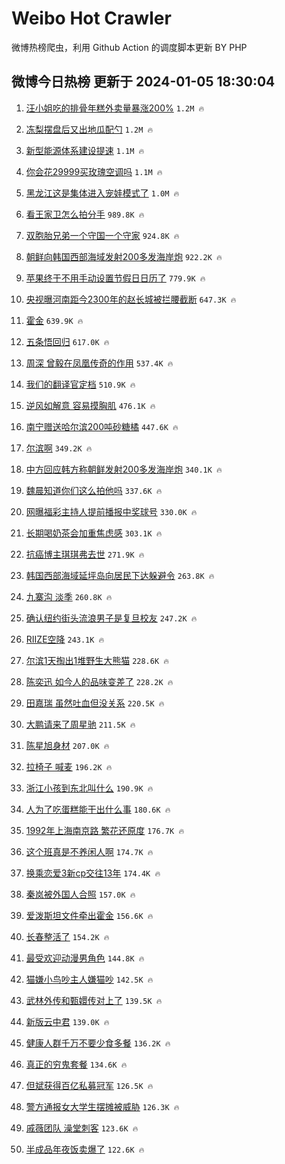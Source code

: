 # Weibo Hot Crawler 



微博热榜爬虫，利用 Github Action 的调度脚本更新 BY PHP 


## 微博今日热榜 更新于 2024-01-05 18:30:04 
1. [汪小姐吃的排骨年糕外卖量暴涨200%](https://s.weibo.com/weibo?q=%23%E6%B1%AA%E5%B0%8F%E5%A7%90%E5%90%83%E7%9A%84%E6%8E%92%E9%AA%A8%E5%B9%B4%E7%B3%95%E5%A4%96%E5%8D%96%E9%87%8F%E6%9A%B4%E6%B6%A8200%25%23&t=31&band_rank=1&Refer=top) `1.2M 🔥` 

1. [冻梨摆盘后又出地瓜配勺](https://s.weibo.com/weibo?q=%23%E5%86%BB%E6%A2%A8%E6%91%86%E7%9B%98%E5%90%8E%E5%8F%88%E5%87%BA%E5%9C%B0%E7%93%9C%E9%85%8D%E5%8B%BA%23&t=31&band_rank=2&Refer=top) `1.2M 🔥` 

1. [新型能源体系建设提速](https://s.weibo.com/weibo?q=%23%E6%96%B0%E5%9E%8B%E8%83%BD%E6%BA%90%E4%BD%93%E7%B3%BB%E5%BB%BA%E8%AE%BE%E6%8F%90%E9%80%9F%23&t=31&band_rank=3&Refer=top) `1.1M 🔥` 

1. [你会花29999买玫瑰空调吗](https://s.weibo.com/weibo?q=%23%E4%BD%A0%E4%BC%9A%E8%8A%B129999%E4%B9%B0%E7%8E%AB%E7%91%B0%E7%A9%BA%E8%B0%83%E5%90%97%23&t=31&band_rank=4&Refer=top) `1.1M 🔥` 

1. [黑龙江这是集体进入宠娃模式了](https://s.weibo.com/weibo?q=%23%E9%BB%91%E9%BE%99%E6%B1%9F%E8%BF%99%E6%98%AF%E9%9B%86%E4%BD%93%E8%BF%9B%E5%85%A5%E5%AE%A0%E5%A8%83%E6%A8%A1%E5%BC%8F%E4%BA%86%23&t=31&band_rank=5&Refer=top) `1.0M 🔥` 

1. [看王家卫怎么拍分手](https://s.weibo.com/weibo?q=%E7%9C%8B%E7%8E%8B%E5%AE%B6%E5%8D%AB%E6%80%8E%E4%B9%88%E6%8B%8D%E5%88%86%E6%89%8B&t=31&band_rank=6&Refer=top) `989.8K 🔥` 

1. [双胞胎兄弟一个守国一个守家](https://s.weibo.com/weibo?q=%23%E5%8F%8C%E8%83%9E%E8%83%8E%E5%85%84%E5%BC%9F%E4%B8%80%E4%B8%AA%E5%AE%88%E5%9B%BD%E4%B8%80%E4%B8%AA%E5%AE%88%E5%AE%B6%23&t=31&band_rank=7&Refer=top) `924.8K 🔥` 

1. [朝鲜向韩国西部海域发射200多发海岸炮](https://s.weibo.com/weibo?q=%23%E6%9C%9D%E9%B2%9C%E5%90%91%E9%9F%A9%E5%9B%BD%E8%A5%BF%E9%83%A8%E6%B5%B7%E5%9F%9F%E5%8F%91%E5%B0%84200%E5%A4%9A%E5%8F%91%E6%B5%B7%E5%B2%B8%E7%82%AE%23&t=31&band_rank=8&Refer=top) `922.2K 🔥` 

1. [苹果终于不用手动设置节假日日历了](https://s.weibo.com/weibo?q=%E8%8B%B9%E6%9E%9C%E7%BB%88%E4%BA%8E%E4%B8%8D%E7%94%A8%E6%89%8B%E5%8A%A8%E8%AE%BE%E7%BD%AE%E8%8A%82%E5%81%87%E6%97%A5%E6%97%A5%E5%8E%86%E4%BA%86&t=31&band_rank=9&Refer=top) `779.9K 🔥` 

1. [央视曝河南距今2300年的赵长城被拦腰截断](https://s.weibo.com/weibo?q=%23%E5%A4%AE%E8%A7%86%E6%9B%9D%E6%B2%B3%E5%8D%97%E8%B7%9D%E4%BB%8A2300%E5%B9%B4%E7%9A%84%E8%B5%B5%E9%95%BF%E5%9F%8E%E8%A2%AB%E6%8B%A6%E8%85%B0%E6%88%AA%E6%96%AD%23&t=31&band_rank=10&Refer=top) `647.3K 🔥` 

1. [霍金](https://s.weibo.com/weibo?q=%E9%9C%8D%E9%87%91&t=31&band_rank=11&Refer=top) `639.9K 🔥` 

1. [五条悟回归](https://s.weibo.com/weibo?q=%E4%BA%94%E6%9D%A1%E6%82%9F%E5%9B%9E%E5%BD%92&t=31&band_rank=12&Refer=top) `617.0K 🔥` 

1. [周深 曾毅在凤凰传奇的作用](https://s.weibo.com/weibo?q=%E5%91%A8%E6%B7%B1%20%E6%9B%BE%E6%AF%85%E5%9C%A8%E5%87%A4%E5%87%B0%E4%BC%A0%E5%A5%87%E7%9A%84%E4%BD%9C%E7%94%A8&t=31&band_rank=13&Refer=top) `537.4K 🔥` 

1. [我们的翻译官定档](https://s.weibo.com/weibo?q=%E6%88%91%E4%BB%AC%E7%9A%84%E7%BF%BB%E8%AF%91%E5%AE%98%E5%AE%9A%E6%A1%A3&t=31&band_rank=14&Refer=top) `510.9K 🔥` 

1. [逆风如解意 容易摸胸肌](https://s.weibo.com/weibo?q=%E9%80%86%E9%A3%8E%E5%A6%82%E8%A7%A3%E6%84%8F%20%E5%AE%B9%E6%98%93%E6%91%B8%E8%83%B8%E8%82%8C&t=31&band_rank=15&Refer=top) `476.1K 🔥` 

1. [南宁赠送哈尔滨200吨砂糖橘](https://s.weibo.com/weibo?q=%23%E5%8D%97%E5%AE%81%E8%B5%A0%E9%80%81%E5%93%88%E5%B0%94%E6%BB%A8200%E5%90%A8%E7%A0%82%E7%B3%96%E6%A9%98%23&t=31&band_rank=16&Refer=top) `447.6K 🔥` 

1. [尔滨啊](https://s.weibo.com/weibo?q=%E5%B0%94%E6%BB%A8%E5%95%8A&t=31&band_rank=17&Refer=top) `349.2K 🔥` 

1. [中方回应韩方称朝鲜发射200多发海岸炮](https://s.weibo.com/weibo?q=%23%E4%B8%AD%E6%96%B9%E5%9B%9E%E5%BA%94%E9%9F%A9%E6%96%B9%E7%A7%B0%E6%9C%9D%E9%B2%9C%E5%8F%91%E5%B0%84200%E5%A4%9A%E5%8F%91%E6%B5%B7%E5%B2%B8%E7%82%AE%23&t=31&band_rank=18&Refer=top) `340.1K 🔥` 

1. [魏晨知道你们这么拍他吗](https://s.weibo.com/weibo?q=%E9%AD%8F%E6%99%A8%E7%9F%A5%E9%81%93%E4%BD%A0%E4%BB%AC%E8%BF%99%E4%B9%88%E6%8B%8D%E4%BB%96%E5%90%97&t=31&band_rank=19&Refer=top) `337.6K 🔥` 

1. [网曝福彩主持人提前播报中奖球号](https://s.weibo.com/weibo?q=%23%E7%BD%91%E6%9B%9D%E7%A6%8F%E5%BD%A9%E4%B8%BB%E6%8C%81%E4%BA%BA%E6%8F%90%E5%89%8D%E6%92%AD%E6%8A%A5%E4%B8%AD%E5%A5%96%E7%90%83%E5%8F%B7%23&t=31&band_rank=20&Refer=top) `330.0K 🔥` 

1. [长期喝奶茶会加重焦虑感](https://s.weibo.com/weibo?q=%23%E9%95%BF%E6%9C%9F%E5%96%9D%E5%A5%B6%E8%8C%B6%E4%BC%9A%E5%8A%A0%E9%87%8D%E7%84%A6%E8%99%91%E6%84%9F%23&t=31&band_rank=21&Refer=top) `303.1K 🔥` 

1. [抗癌博主琪琪弗去世](https://s.weibo.com/weibo?q=%23%E6%8A%97%E7%99%8C%E5%8D%9A%E4%B8%BB%E7%90%AA%E7%90%AA%E5%BC%97%E5%8E%BB%E4%B8%96%23&t=31&band_rank=22&Refer=top) `271.9K 🔥` 

1. [韩国西部海域延坪岛向居民下达躲避令](https://s.weibo.com/weibo?q=%23%E9%9F%A9%E5%9B%BD%E8%A5%BF%E9%83%A8%E6%B5%B7%E5%9F%9F%E5%BB%B6%E5%9D%AA%E5%B2%9B%E5%90%91%E5%B1%85%E6%B0%91%E4%B8%8B%E8%BE%BE%E8%BA%B2%E9%81%BF%E4%BB%A4%23&t=31&band_rank=23&Refer=top) `263.8K 🔥` 

1. [九寨沟 淡季](https://s.weibo.com/weibo?q=%E4%B9%9D%E5%AF%A8%E6%B2%9F%20%E6%B7%A1%E5%AD%A3&t=31&band_rank=24&Refer=top) `260.8K 🔥` 

1. [确认纽约街头流浪男子是复旦校友](https://s.weibo.com/weibo?q=%23%E7%A1%AE%E8%AE%A4%E7%BA%BD%E7%BA%A6%E8%A1%97%E5%A4%B4%E6%B5%81%E6%B5%AA%E7%94%B7%E5%AD%90%E6%98%AF%E5%A4%8D%E6%97%A6%E6%A0%A1%E5%8F%8B%23&t=31&band_rank=25&Refer=top) `247.2K 🔥` 

1. [RIIZE空降](https://s.weibo.com/weibo?q=%23RIIZE%E7%A9%BA%E9%99%8D%23&t=31&band_rank=26&Refer=top) `243.1K 🔥` 

1. [尔滨1天掏出1堆野生大熊猫](https://s.weibo.com/weibo?q=%23%E5%B0%94%E6%BB%A81%E5%A4%A9%E6%8E%8F%E5%87%BA1%E5%A0%86%E9%87%8E%E7%94%9F%E5%A4%A7%E7%86%8A%E7%8C%AB%23&t=31&band_rank=27&Refer=top) `228.6K 🔥` 

1. [陈奕迅 如今人的品味变差了](https://s.weibo.com/weibo?q=%E9%99%88%E5%A5%95%E8%BF%85%20%E5%A6%82%E4%BB%8A%E4%BA%BA%E7%9A%84%E5%93%81%E5%91%B3%E5%8F%98%E5%B7%AE%E4%BA%86&t=31&band_rank=28&Refer=top) `228.2K 🔥` 

1. [田嘉瑞 虽然吐血但没关系](https://s.weibo.com/weibo?q=%E7%94%B0%E5%98%89%E7%91%9E%20%E8%99%BD%E7%84%B6%E5%90%90%E8%A1%80%E4%BD%86%E6%B2%A1%E5%85%B3%E7%B3%BB&t=31&band_rank=29&Refer=top) `220.5K 🔥` 

1. [大鹏请来了周星驰](https://s.weibo.com/weibo?q=%E5%A4%A7%E9%B9%8F%E8%AF%B7%E6%9D%A5%E4%BA%86%E5%91%A8%E6%98%9F%E9%A9%B0&t=31&band_rank=30&Refer=top) `211.5K 🔥` 

1. [陈星旭身材](https://s.weibo.com/weibo?q=%E9%99%88%E6%98%9F%E6%97%AD%E8%BA%AB%E6%9D%90&t=31&band_rank=31&Refer=top) `207.0K 🔥` 

1. [拉椅子 喊麦](https://s.weibo.com/weibo?q=%E6%8B%89%E6%A4%85%E5%AD%90%20%E5%96%8A%E9%BA%A6&t=31&band_rank=32&Refer=top) `196.2K 🔥` 

1. [浙江小孩到东北叫什么](https://s.weibo.com/weibo?q=%23%E6%B5%99%E6%B1%9F%E5%B0%8F%E5%AD%A9%E5%88%B0%E4%B8%9C%E5%8C%97%E5%8F%AB%E4%BB%80%E4%B9%88%23&t=31&band_rank=33&Refer=top) `190.9K 🔥` 

1. [人为了吃蛋糕能干出什么事](https://s.weibo.com/weibo?q=%E4%BA%BA%E4%B8%BA%E4%BA%86%E5%90%83%E8%9B%8B%E7%B3%95%E8%83%BD%E5%B9%B2%E5%87%BA%E4%BB%80%E4%B9%88%E4%BA%8B&t=31&band_rank=34&Refer=top) `180.6K 🔥` 

1. [1992年上海南京路 繁花还原度](https://s.weibo.com/weibo?q=1992%E5%B9%B4%E4%B8%8A%E6%B5%B7%E5%8D%97%E4%BA%AC%E8%B7%AF%20%E7%B9%81%E8%8A%B1%E8%BF%98%E5%8E%9F%E5%BA%A6&t=31&band_rank=35&Refer=top) `176.7K 🔥` 

1. [这个班真是不养闲人啊](https://s.weibo.com/weibo?q=%E8%BF%99%E4%B8%AA%E7%8F%AD%E7%9C%9F%E6%98%AF%E4%B8%8D%E5%85%BB%E9%97%B2%E4%BA%BA%E5%95%8A&t=31&band_rank=36&Refer=top) `174.7K 🔥` 

1. [换乘恋爱3新cp交往13年](https://s.weibo.com/weibo?q=%23%E6%8D%A2%E4%B9%98%E6%81%8B%E7%88%B13%E6%96%B0cp%E4%BA%A4%E5%BE%8013%E5%B9%B4%23&t=31&band_rank=37&Refer=top) `174.4K 🔥` 

1. [秦岚被外国人合照](https://s.weibo.com/weibo?q=%E7%A7%A6%E5%B2%9A%E8%A2%AB%E5%A4%96%E5%9B%BD%E4%BA%BA%E5%90%88%E7%85%A7&t=31&band_rank=38&Refer=top) `157.0K 🔥` 

1. [爱泼斯坦文件牵出霍金](https://s.weibo.com/weibo?q=%23%E7%88%B1%E6%B3%BC%E6%96%AF%E5%9D%A6%E6%96%87%E4%BB%B6%E7%89%B5%E5%87%BA%E9%9C%8D%E9%87%91%23&t=31&band_rank=39&Refer=top) `156.6K 🔥` 

1. [长春整活了](https://s.weibo.com/weibo?q=%23%E9%95%BF%E6%98%A5%E6%95%B4%E6%B4%BB%E4%BA%86%23&t=31&band_rank=40&Refer=top) `154.2K 🔥` 

1. [最受欢迎动漫男角色](https://s.weibo.com/weibo?q=%E6%9C%80%E5%8F%97%E6%AC%A2%E8%BF%8E%E5%8A%A8%E6%BC%AB%E7%94%B7%E8%A7%92%E8%89%B2&t=31&band_rank=41&Refer=top) `144.8K 🔥` 

1. [猫嫌小鸟吵主人嫌猫吵](https://s.weibo.com/weibo?q=%E7%8C%AB%E5%AB%8C%E5%B0%8F%E9%B8%9F%E5%90%B5%E4%B8%BB%E4%BA%BA%E5%AB%8C%E7%8C%AB%E5%90%B5&t=31&band_rank=42&Refer=top) `142.5K 🔥` 

1. [武林外传和甄嬛传对上了](https://s.weibo.com/weibo?q=%E6%AD%A6%E6%9E%97%E5%A4%96%E4%BC%A0%E5%92%8C%E7%94%84%E5%AC%9B%E4%BC%A0%E5%AF%B9%E4%B8%8A%E4%BA%86&t=31&band_rank=43&Refer=top) `139.5K 🔥` 

1. [新版云中君](https://s.weibo.com/weibo?q=%E6%96%B0%E7%89%88%E4%BA%91%E4%B8%AD%E5%90%9B&t=31&band_rank=44&Refer=top) `139.0K 🔥` 

1. [健康人群千万不要少食多餐](https://s.weibo.com/weibo?q=%23%E5%81%A5%E5%BA%B7%E4%BA%BA%E7%BE%A4%E5%8D%83%E4%B8%87%E4%B8%8D%E8%A6%81%E5%B0%91%E9%A3%9F%E5%A4%9A%E9%A4%90%23&t=31&band_rank=45&Refer=top) `136.2K 🔥` 

1. [真正的穷鬼套餐](https://s.weibo.com/weibo?q=%E7%9C%9F%E6%AD%A3%E7%9A%84%E7%A9%B7%E9%AC%BC%E5%A5%97%E9%A4%90&t=31&band_rank=46&Refer=top) `134.6K 🔥` 

1. [但斌获得百亿私募冠军](https://s.weibo.com/weibo?q=%23%E4%BD%86%E6%96%8C%E8%8E%B7%E5%BE%97%E7%99%BE%E4%BA%BF%E7%A7%81%E5%8B%9F%E5%86%A0%E5%86%9B%23&t=31&band_rank=47&Refer=top) `126.5K 🔥` 

1. [警方通报女大学生摆摊被威胁](https://s.weibo.com/weibo?q=%23%E8%AD%A6%E6%96%B9%E9%80%9A%E6%8A%A5%E5%A5%B3%E5%A4%A7%E5%AD%A6%E7%94%9F%E6%91%86%E6%91%8A%E8%A2%AB%E5%A8%81%E8%83%81%23&t=31&band_rank=48&Refer=top) `126.3K 🔥` 

1. [戚薇团队 澡堂刺客](https://s.weibo.com/weibo?q=%E6%88%9A%E8%96%87%E5%9B%A2%E9%98%9F%20%E6%BE%A1%E5%A0%82%E5%88%BA%E5%AE%A2&t=31&band_rank=49&Refer=top) `123.6K 🔥` 

1. [半成品年夜饭卖爆了](https://s.weibo.com/weibo?q=%23%E5%8D%8A%E6%88%90%E5%93%81%E5%B9%B4%E5%A4%9C%E9%A5%AD%E5%8D%96%E7%88%86%E4%BA%86%23&t=31&band_rank=50&Refer=top) `122.6K 🔥` 

